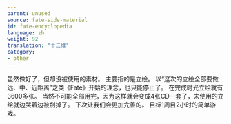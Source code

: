 ```yaml
---
parent: unused
source: fate-side-material
id: fate-encyclopedia
language: zh
weight: 92
translation: "十三维"
category:
- other
---
```


虽然做好了，但却没被使用的素材。
主要指的是立绘。
以“这次的立绘全部要做远、中、近距离”之类《Fate》开始的理念，也只能停止了。
在完成时光立绘就有3600多张。
当然不可能全部用完，因为这样就会变成4张CD一套了，未使用的立绘就边哭着边被削掉了。
下次让我们会更加完善的。
目标1周目2小时的简单游戏。
